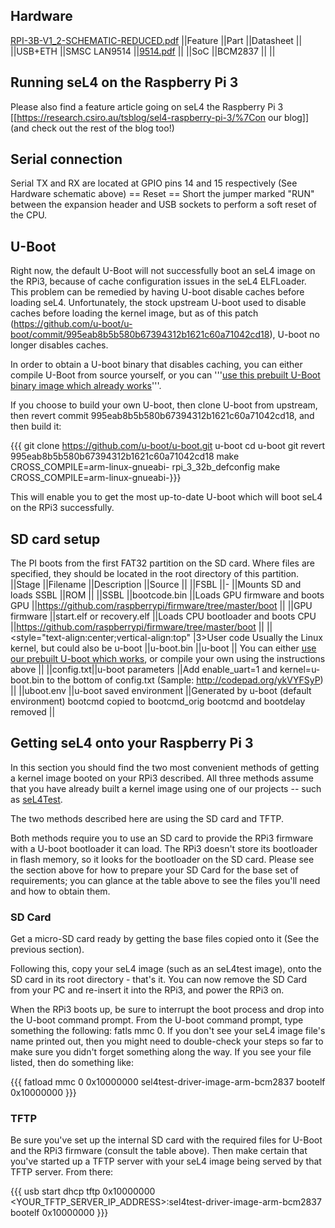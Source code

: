 ## Hardware

[RPI-3B-V1_2-SCHEMATIC-REDUCED.pdf](https://www.raspberrypi.org/documentation/hardware/raspberrypi/schematics/RPI-3B-V1_2-SCHEMATIC-REDUCED.pdf)
||Feature ||Part ||Datasheet || ||USB+ETH ||SMSC LAN9514
||[9514.pdf](http://ww1.microchip.com/downloads/en/DeviceDoc/9514.pdf)
|| ||SoC ||BCM2837 || ||

## Running seL4 on the Raspberry Pi 3


Please also find a feature article going on seL4 the Raspberry Pi 3
\[\[<https://research.csiro.au/tsblog/sel4-raspberry-pi-3/%7Con> our
blog\]\] (and check out the rest of the blog too!)

## Serial connection
 Serial TX and RX are located at GPIO pins 14 and
15 respectively (See Hardware schematic above) == Reset == Short the
jumper marked "RUN" between the expansion header and USB sockets to
perform a soft reset of the CPU.

## U-Boot


Right now, the default U-Boot will not successfully boot an seL4 image
on the RPi3, because of cache configuration issues in the seL4
ELFLoader. This problem can be remedied by having U-boot disable caches
before loading seL4. Unfortunately, the stock upstream U-boot used to
disable caches before loading the kernel image, but as of this patch
(<https://github.com/u-boot/u-boot/commit/995eab8b5b580b67394312b1621c60a71042cd18>),
U-boot no longer disables caches.

In order to obtain a U-boot binary that disables caching, you can either
compile U-Boot from source yourself, or you can
'''[use this prebuilt U-Boot binary image which already works](https://sel4.systems/Info/Docs/u-boot-working-rpi3-32bit-v2017.11.bin)'''.

If you choose to build your own U-boot, then clone U-boot from upstream,
then revert commit 995eab8b5b580b67394312b1621c60a71042cd18, and then
build it:

{{{ git clone <https://github.com/u-boot/u-boot.git> u-boot cd u-boot
git revert 995eab8b5b580b67394312b1621c60a71042cd18 make
CROSS_COMPILE=arm-linux-gnueabi- rpi_3_32b_defconfig make
CROSS_COMPILE=arm-linux-gnueabi-}}}

This will enable you to get the most up-to-date U-boot which will boot
seL4 on the RPi3 successfully.

## SD card setup
 The PI boots from the first FAT32 partition on the
SD card. Where files are specified, they should be located in the root
directory of this partition. ||Stage ||Filename ||Description ||Source
|| ||FSBL ||- ||Mounts SD and loads SSBL ||ROM || ||SSBL ||bootcode.bin
||Loads GPU firmware and boots GPU
||<https://github.com/raspberrypi/firmware/tree/master/boot> || ||GPU
firmware ||start.elf or recovery.elf ||Loads CPU bootloader and boots
CPU ||<https://github.com/raspberrypi/firmware/tree/master/boot> ||
||&lt;style="text-align:center;vertical-align:top" |3&gt;User code
Usually the Linux kernel, but could also be u-boot ||u-boot.bin ||u-boot
|| You can either
[use our prebuilt U-boot which works](https://sel4.systems/Info/Docs/u-boot-working-rpi3-32bit-v2017.11.bin), or compile your own using the
instructions above || ||config.txt||u-boot parameters ||Add
enable_uart=1 and kernel=u-boot.bin to the bottom of config.txt
(Sample: <http://codepad.org/ykVYFSyP>) || ||uboot.env ||u-boot saved
environment ||Generated by u-boot (default environment) bootcmd copied
to bootcmd_orig bootcmd and bootdelay removed ||

## Getting seL4 onto your Raspberry Pi 3
 In this section you should
find the two most convenient methods of getting a kernel image booted on
your RPi3 described. All three methods assume that you have already
built a kernel image using one of our projects -- such as
[seL4Test](Testing).

The two methods described here are using the SD card and TFTP.

Both methods require you to use an SD card to provide the RPi3 firmware
with a U-boot bootloader it can load. The RPi3 doesn't store its
bootloader in flash memory, so it looks for the bootloader on the SD
card. Please see the section above for how to prepare your SD Card for
the base set of requirements; you can glance at the table above to see
the files you'll need and how to obtain them.

### SD Card
 Get a micro-SD card ready by getting the base files
copied onto it (See the previous section).

Following this, copy your seL4 image (such as an seL4test image), onto
the SD card in its root directory - that's it. You can now remove the SD
Card from your PC and re-insert it into the RPi3, and power the RPi3 on.

When the RPi3 boots up, be sure to interrupt the boot process and drop
into the U-boot command prompt. From the U-boot command prompt, type
something the following: fatls mmc 0. If you don't see your seL4 image
file's name printed out, then you might need to double-check your steps
so far to make sure you didn't forget something along the way. If you
see your file listed, then do something like:

{{{ fatload mmc 0 0x10000000 sel4test-driver-image-arm-bcm2837 bootelf
0x10000000 }}}

### TFTP


Be sure you've set up the internal SD card with the required files for
U-Boot and the RPi3 firmware (consult the table above). Then make
certain that you've started up a TFTP server with your seL4 image being
served by that TFTP server. From there:

{{{ usb start dhcp tftp 0x10000000
&lt;YOUR_TFTP_SERVER_IP_ADDRESS&gt;:sel4test-driver-image-arm-bcm2837
bootelf 0x10000000 }}}
